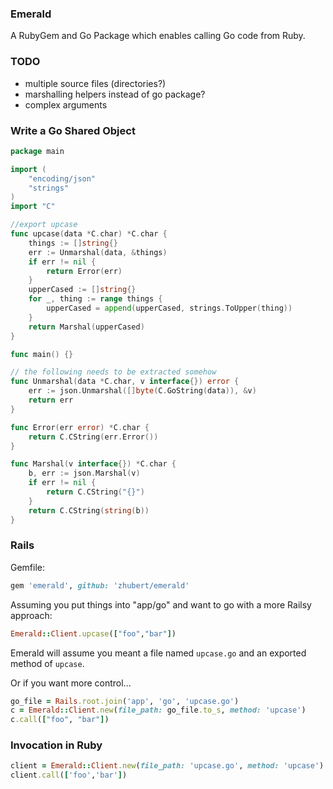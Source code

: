 ### Emerald

A RubyGem and Go Package which enables calling Go code from Ruby.

### TODO

* multiple source files (directories?)
* marshalling helpers instead of go package?
* complex arguments

### Write a Go Shared Object

```go
package main

import (
	"encoding/json"
	"strings"
)
import "C"

//export upcase
func upcase(data *C.char) *C.char {
	things := []string{}
	err := Unmarshal(data, &things)
	if err != nil {
		return Error(err)
	}
	upperCased := []string{}
	for _, thing := range things {
		upperCased = append(upperCased, strings.ToUpper(thing))
	}
	return Marshal(upperCased)
}

func main() {}

// the following needs to be extracted somehow
func Unmarshal(data *C.char, v interface{}) error {
	err := json.Unmarshal([]byte(C.GoString(data)), &v)
	return err
}

func Error(err error) *C.char {
	return C.CString(err.Error())
}

func Marshal(v interface{}) *C.char {
	b, err := json.Marshal(v)
	if err != nil {
		return C.CString("{}")
	}
	return C.CString(string(b))
}
```
### Rails

Gemfile:

```ruby
gem 'emerald', github: 'zhubert/emerald'
```
Assuming you put things into "app/go" and want to go with a more Railsy approach:

```ruby
Emerald::Client.upcase(["foo","bar"])
```

Emerald will assume you meant a file named `upcase.go` and an exported method of `upcase`.

Or if you want more control...

```ruby
go_file = Rails.root.join('app', 'go', 'upcase.go')
c = Emerald::Client.new(file_path: go_file.to_s, method: 'upcase')
c.call(["foo", "bar"])
```

### Invocation in Ruby

```ruby
client = Emerald::Client.new(file_path: 'upcase.go', method: 'upcase')
client.call(['foo','bar'])
```
